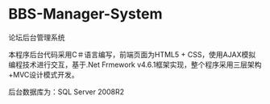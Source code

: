 # BBS-Manager-System
论坛后台管理系统


本程序后台代码采用C＃语言编写，前端页面为HTML5 + CSS，使用AJAX模拟编程技术进行交互，基于.Net Frmework v4.6.1框架实现，整个程序采用三层架构+MVC设计模式开发。

后台数据库为：SQL Server  2008R2
